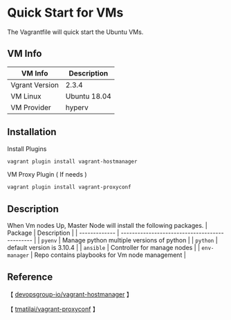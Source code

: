 <link href="https://cdn.bootcdn.net/ajax/libs/font-awesome/6.4.0/css/all.min.css" rel="stylesheet">

<!-- [github]: <i class="fa-brands fa-github"></i> -->
[//]: # (github-icon: <i class="fab fa-github"></i>)

# Quick Start for VMs
The Vagrantfile will quick start the Ubuntu VMs.
## VM Info
| VM Info        | Description  |
| -------------- | ------------ |
| Vgrant Version | 2.3.4        |
| VM Linux       | Ubuntu 18.04 |
| VM Provider    | hyperv       |
## Installation
Install Plugins
```bash
vagrant plugin install vagrant-hostmanager
```

VM Proxy Plugin ( If needs )
```bash
vagrant plugin install vagrant-proxyconf
```

## Description
When Vm nodes Up, Master Node will install the following packages.
| Package       | Description                                    |
| ------------- | ---------------------------------------------- |
| `pyenv`       | Manage python multiple versions of python      |
| `python`      | default version is 3.10.4                      |
| `ansible`     | Controller for manage nodes                    |
| `env-manager` | Repo contains playbooks for Vm node management |

## Reference

【 <i class="fab fa-github"></i> [devopsgroup-io/vagrant-hostmanager](https://github.com/devopsgroup-io/vagrant-hostmanager) 】

【 <i class="fab fa-github"></i> [tmatilai/vagrant-proxyconf](https://github.com/tmatilai/vagrant-proxyconf) 】
